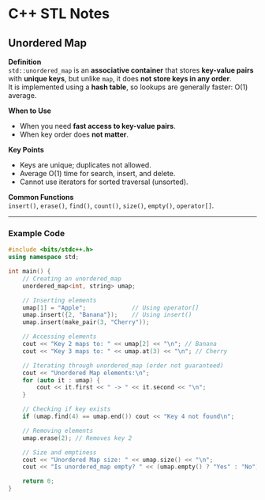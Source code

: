 # C++ STL Notes

## Unordered Map

**Definition**  
`std::unordered_map` is an **associative container** that stores **key-value pairs** with **unique keys**, but unlike `map`, it does **not store keys in any order**.  
It is implemented using a **hash table**, so lookups are generally faster: O(1) average.

**When to Use**  
- When you need **fast access to key-value pairs**.  
- When key order does **not matter**.  

**Key Points**  
- Keys are unique; duplicates not allowed.  
- Average O(1) time for search, insert, and delete.  
- Cannot use iterators for sorted traversal (unsorted).  

**Common Functions**  
`insert()`, `erase()`, `find()`, `count()`, `size()`, `empty()`, `operator[]`.

---

### Example Code

```cpp
#include <bits/stdc++.h>
using namespace std;

int main() {
    // Creating an unordered_map
    unordered_map<int, string> umap;

    // Inserting elements
    umap[1] = "Apple";             // Using operator[]
    umap.insert({2, "Banana"});    // Using insert()
    umap.insert(make_pair(3, "Cherry"));

    // Accessing elements
    cout << "Key 2 maps to: " << umap[2] << "\n"; // Banana
    cout << "Key 3 maps to: " << umap.at(3) << "\n"; // Cherry

    // Iterating through unordered_map (order not guaranteed)
    cout << "Unordered Map elements:\n";
    for (auto it : umap) {
        cout << it.first << " -> " << it.second << "\n";
    }

    // Checking if key exists
    if (umap.find(4) == umap.end()) cout << "Key 4 not found\n";

    // Removing elements
    umap.erase(2); // Removes key 2

    // Size and emptiness
    cout << "Unordered Map size: " << umap.size() << "\n";
    cout << "Is unordered_map empty? " << (umap.empty() ? "Yes" : "No") << "\n";

    return 0;
}
